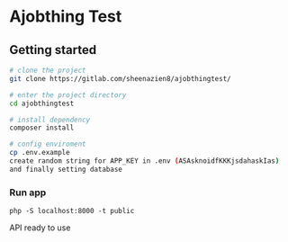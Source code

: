 # Ajobthing Test

## Getting started


```bash
# clone the project
git clone https://gitlab.com/sheenazien8/ajobthingtest/

# enter the project directory
cd ajobthingtest

# install dependency
composer install

# config enviroment
cp .env.example
create random string for APP_KEY in .env (ASAsknoidfKKKjsdahaskIas)
and finally setting database

```
### Run app
```php -S localhost:8000 -t public```

API ready to use
